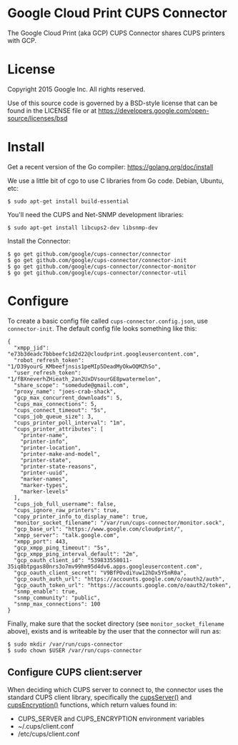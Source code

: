 # Google Cloud Print CUPS Connector
The Google Cloud Print (aka GCP) CUPS Connector shares CUPS printers with GCP.

# License
Copyright 2015 Google Inc. All rights reserved.

Use of this source code is governed by a BSD-style
license that can be found in the LICENSE file or at
https://developers.google.com/open-source/licenses/bsd

# Install
Get a recent version of the Go compiler: https://golang.org/doc/install

We use a little bit of cgo to use C libraries from Go code. Debian, Ubuntu, etc:
```
$ sudo apt-get install build-essential
```

You'll need the CUPS and Net-SNMP development libraries:
```
$ sudo apt-get install libcups2-dev libsnmp-dev
```

Install the Connector:
```
$ go get github.com/google/cups-connector/connector
$ go get github.com/google/cups-connector/connector-init
$ go get github.com/google/cups-connector/connector-monitor
$ go get github.com/google/cups-connector/connector-util
```

# Configure
To create a basic config file called `cups-connector.config.json`, use
`connector-init`. The default config file looks something like this:

```
{
  "xmpp_jid": "e73b3deadc7bbbeefc1d2d22@cloudprint.googleusercontent.com",
  "robot_refresh_token": "1/D39yourG_KMbeefjnsis1peMIp5DeadMyOkwOQMZhSo",
  "user_refresh_token": "1/fBXneverhZHieath_2an2UxDVsourGE8pwatermelon",
  "share_scope": "somedude@gmail.com",
  "proxy_name": "joes-crab-shack",
  "gcp_max_concurrent_downloads": 5,
  "cups_max_connections": 5,
  "cups_connect_timeout": "5s",
  "cups_job_queue_size": 3,
  "cups_printer_poll_interval": "1m",
  "cups_printer_attributes": [
    "printer-name",
    "printer-info",
    "printer-location",
    "printer-make-and-model",
    "printer-state",
    "printer-state-reasons",
    "printer-uuid",
    "marker-names",
    "marker-types",
    "marker-levels"
  ],
  "cups_job_full_username": false,
  "cups_ignore_raw_printers": true,
  "copy_printer_info_to_display_name": true,
  "monitor_socket_filename": "/var/run/cups-connector/monitor.sock",
  "gcp_base_url": "https://www.google.com/cloudprint/",
  "xmpp_server": "talk.google.com",
  "xmpp_port": 443,
  "gcp_xmpp_ping_timeout": "5s",
  "gcp_xmpp_ping_interval_default": "2m",
  "gcp_oauth_client_id": "539833558011-35iq8btpgas80nrs3o7mv99hm95d4dv6.apps.googleusercontent.com",
  "gcp_oauth_client_secret": "V9BfPOvdiYuw12hDx5Y5nR0a",
  "gcp_oauth_auth_url": "https://accounts.google.com/o/oauth2/auth",
  "gcp_oauth_token_url": "https://accounts.google.com/o/oauth2/token",
  "snmp_enable": true,
  "snmp_community": "public",
  "snmp_max_connections": 100
}
```

Finally, make sure that the socket directory (see `monitor_socket_filename` above),
exists and is writeable by the user that the connector will run as:
```
$ sudo mkdir /var/run/cups-connector
$ sudo chown $USER /var/run/cups-connector
```

## Configure CUPS client:server
When deciding which CUPS server to connect to, the connector uses the standard
CUPS client library, specifically the
[cupsServer()](https://www.cups.org/documentation.php/doc-1.7/api-cups.html#cupsServer)
and
[cupsEncryption()](https://www.cups.org/documentation.php/doc-1.7/api-cups.html#cupsEncryption)
functions, which return values found in:
- CUPS_SERVER and CUPS_ENCRYPTION environment variables
- ~/.cups/client.conf
- /etc/cups/client.conf
